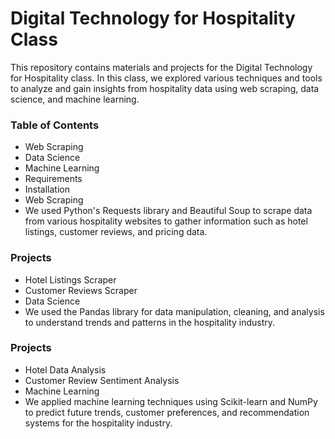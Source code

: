 # Digital Technology for Hospitality Class
This repository contains materials and projects for the Digital Technology for Hospitality class. In this class, we explored various techniques and tools to analyze and gain insights from hospitality data using web scraping, data science, and machine learning.

### Table of Contents
- Web Scraping
- Data Science
- Machine Learning
- Requirements
- Installation
- Web Scraping
- We used Python's Requests library and Beautiful Soup to scrape data from various hospitality websites to gather information such as hotel listings, customer reviews, and pricing data.

### Projects
- Hotel Listings Scraper
- Customer Reviews Scraper
- Data Science
- We used the Pandas library for data manipulation, cleaning, and analysis to understand trends and patterns in the hospitality industry.

### Projects
- Hotel Data Analysis
- Customer Review Sentiment Analysis
- Machine Learning
- We applied machine learning techniques using Scikit-learn and NumPy to predict future trends, customer preferences, and recommendation systems for the hospitality industry.

